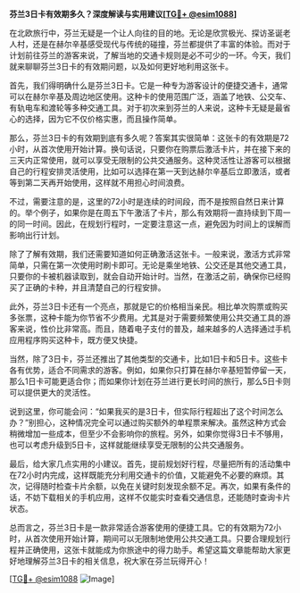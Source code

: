 **芬兰3日卡有效期多久？深度解读与实用建议[[TG💪+ @esim1088](https://t.me/s/esim1088)]**

在北欧旅行中，芬兰无疑是一个让人向往的目的地。无论是欣赏极光、探访圣诞老人村，还是在赫尔辛基感受现代与传统的碰撞，芬兰都提供了丰富的体验。而对于计划前往芬兰的游客来说，了解当地的交通卡规则是必不可少的一环。今天，我们就来聊聊芬兰3日卡的有效期问题，以及如何更好地利用这张卡。

首先，我们得明确什么是芬兰3日卡。它是一种专为游客设计的便捷交通卡，通常可以在赫尔辛基及周边地区使用。这种卡的使用范围广泛，涵盖了地铁、公交车、有轨电车和渡轮等多种交通工具。对于初次来到芬兰的人来说，这种卡无疑是最省心的选择，因为它不仅价格实惠，而且操作简单。

那么，芬兰3日卡的有效期到底有多久呢？答案其实很简单：这张卡的有效期是72小时，从首次使用开始计算。换句话说，只要你在购票后激活卡片，并在接下来的三天内正常使用，就可以享受无限制的公共交通服务。这种灵活性让游客可以根据自己的行程安排灵活使用，比如可以选择在第一天到达赫尔辛基后立即激活，或者等到第二天再开始使用，这样就不用担心时间浪费。

不过，需要注意的是，这里的72小时是连续的时间段，而不是按照自然日来计算的。举个例子，如果你是在周五下午激活了卡片，那么有效期将一直持续到下周一的同一时间。因此，在规划行程时，一定要注意这一点，避免因为时间上的误解而影响出行计划。

除了了解有效期，我们还需要知道如何正确激活这张卡。一般来说，激活方式非常简单，只需在第一次使用时刷卡即可。无论是乘坐地铁、公交还是其他交通工具，只要你的卡被机器读取到，就会自动开始计时。当然，在激活之前，确保你已经购买了正确的卡种，并且清楚自己的行程安排。

此外，芬兰3日卡还有一个亮点，那就是它的价格相当亲民。相比单次购票或购买多张票，这种卡能为你节省不少费用。尤其是对于需要频繁使用公共交通工具的游客来说，性价比非常高。而且，随着电子支付的普及，越来越多的人选择通过手机应用程序购买这种卡，既方便又快捷。

当然，除了3日卡，芬兰还推出了其他类型的交通卡，比如1日卡和5日卡。这些卡各有优势，适合不同需求的游客。例如，如果你只打算在赫尔辛基短暂停留一天，那么1日卡可能更适合你；而如果你计划在芬兰进行更长时间的旅行，那么5日卡则可以提供更大的灵活性。

说到这里，你可能会问：“如果我买的是3日卡，但实际行程超出了这个时间怎么办？”别担心，这种情况完全可以通过购买额外的单程票来解决。虽然这种方式会稍微增加一些成本，但至少不会影响你的旅程。另外，如果你觉得3日卡不够用，也可以考虑升级到5日卡，这样就能继续享受无限制的公共交通服务。

最后，给大家几点实用的小建议。首先，提前规划好行程，尽量把所有的活动集中在72小时内完成，这样既能充分利用交通卡的价值，又能避免不必要的麻烦。其次，记得随时检查卡片余额，以免在关键时刻发现余额不足。再次，如果有条件的话，不妨下载相关的手机应用，这样不仅能实时查看交通信息，还能随时查询卡片状态。

总而言之，芬兰3日卡是一款非常适合游客使用的便捷工具。它的有效期为72小时，从首次使用开始计算，期间可以无限制地使用公共交通工具。只要合理规划行程并正确使用，这张卡就能成为你旅途中的得力助手。希望这篇文章能帮助大家更好地理解芬兰3日卡的相关信息，祝大家在芬兰玩得开心！

[[TG💪+ @esim1088](https://t.me/s/esim1088) ![Image](https://i.postimg.cc/4NQfJmqS/Snipaste-2025-05-13-00-14-12.png)]